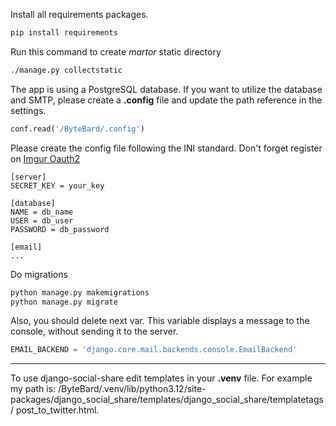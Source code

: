 Install all requirements packages.
```bash
pip install requirements
```
Run this command to create *martor* static directory
```bash
./manage.py collectstatic
```
The app is using a PostgreSQL database. If you want to utilize the database and SMTP, please create a **.config** file 
and update the path reference in the settings.
```python
conf.read('/ByteBard/.config')
```
Please create the config file following the INI standard. Don't forget register on [Imgur Oauth2](https://api.imgur.com/oauth2)
```text
[server]
SECRET_KEY = your_key

[database]
NAME = db_name
USER = db_user
PASSWORD = db_password

[email]
...
```
Do migrations
```bash
python manage.py makemigrations
python manage.py migrate
```
Also, you should delete next var. This variable displays a message to the console, without sending it to the server.
```python
EMAIL_BACKEND = 'django.core.mail.backends.console.EmailBackend'
```
---
To use django-social-share edit templates in your **.venv** file. For example my path is: 
/ByteBard/.venv/lib/python3.12/site-packages/django_social_share/templates/django_social_share/templatetags/
post_to_twitter.html. 

